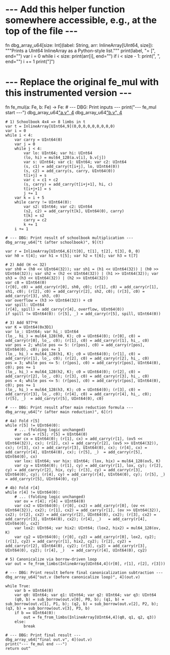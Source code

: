 # --- Add this helper function somewhere accessible, e.g., at the top of the file ---
fn dbg_array_u64[size: Int](label: String, arr: InlineArray[UInt64, size]):
    """Prints a UInt64 InlineArray as a Python-style list."""
    print(label, "= [", end="")
    var i = 0
    while i < size:
        print(arr[i], end="")
        if i < size - 1:
            print(", ", end="")
        i += 1
    print("]")

# --- Replace the original fe_mul with this instrumented version ---
fn fe_mul(a: Fe, b: Fe) -> Fe:
    # --- DBG: Print inputs ---
    print("--- fe_mul start ---")
    dbg_array_u64["a.v", 4](a.v)
    dbg_array_u64["b.v", 4](b.v)

    # 1) Schoolbook 4x4 => 8 limbs in t
    var t = InlineArray[UInt64,9](0,0,0,0,0,0,0,0,0)
    var i = 0
    while i < 4:
        var carry = UInt64(0)
        var j = 0
        while j < 4:
            var lo: UInt64; var hi: UInt64
            (lo, hi) = mul64_128(a.v[i], b.v[j])
            var s: UInt64; var c1: UInt64; var c2: UInt64
            (s, c1) = add_carry(t[i+j], lo, UInt64(0))
            (s, c2) = add_carry(s, carry, UInt64(0))
            t[i+j] = s
            var c = c1 + c2
            (s, carry) = add_carry(t[i+j+1], hi, c)
            t[i+j+1] = s
            j += 1
        var k = i + 5
        while carry != UInt64(0):
            var s2: UInt64; var c2: UInt64
            (s2, c2) = add_carry(t[k], UInt64(0), carry)
            t[k] = s2
            carry = c2
            k += 1
        i += 1
    
    # --- DBG: Print result of schoolbook multiplication ---
    dbg_array_u64["t (after schoolbook)", 9](t)

    var r = InlineArray[UInt64,6](t[0], t[1], t[2], t[3], 0, 0)
    var h0 = t[4]; var h1 = t[5]; var h2 = t[6]; var h3 = t[7]

    # 2) Add (H << 32)
    var sh0 = (h0 << UInt64(32)); var sh1 = (h1 << UInt64(32)) | (h0 >> UInt64(32)); var sh2 = (h2 << UInt64(32)) | (h1 >> UInt64(32)); var sh3 = (h3 << UInt64(32)) | (h2 >> UInt64(32))
    var c0 = UInt64(0)
    (r[0], c0) = add_carry(r[0], sh0, c0); (r[1], c0) = add_carry(r[1], sh1, c0); (r[2], c0) = add_carry(r[2], sh2, c0); (r[3], c0) = add_carry(r[3], sh3, c0)
    var overflow = (h3 >> UInt64(32)) + c0
    var spill: UInt64
    (r[4], spill) = add_carry(r[4], overflow, UInt64(0))
    if spill != UInt64(0): (r[5], _) = add_carry(r[5], spill, UInt64(0))

    # 3) Add 977*H
    var K = UInt64(0x3D1)
    var lo_: UInt64; var hi_: UInt64
    (lo_, hi_) = mul64_128(h0, K); c0 = UInt64(0); (r[0], c0) = add_carry(r[0], lo_, c0); (r[1], c0) = add_carry(r[1], hi_, c0)
    var pos = 2; while pos <= 5: (r[pos], c0) = add_carry(r[pos], UInt64(0), c0); pos += 1
    (lo_, hi_) = mul64_128(h1, K); c0 = UInt64(0); (r[1], c0) = add_carry(r[1], lo_, c0); (r[2], c0) = add_carry(r[2], hi_, c0)
    pos = 3; while pos <= 5: (r[pos], c0) = add_carry(r[pos], UInt64(0), c0); pos += 1
    (lo_, hi_) = mul64_128(h2, K); c0 = UInt64(0); (r[2], c0) = add_carry(r[2], lo_, c0); (r[3], c0) = add_carry(r[3], hi_, c0)
    pos = 4; while pos <= 5: (r[pos], c0) = add_carry(r[pos], UInt64(0), c0); pos += 1
    (lo_, hi_) = mul64_128(h3, K); c0 = UInt64(0); (r[3], c0) = add_carry(r[3], lo_, c0); (r[4], c0) = add_carry(r[4], hi_, c0); (r[5], _)  = add_carry(r[5], UInt64(0), c0)

    # --- DBG: Print result after main reduction formula ---
    dbg_array_u64["r (after main reduction)", 6](r)

    # 4a) Fold r[5]
    while r[5] != UInt64(0):
        # ... (folding logic unchanged)
        var ov5 = r[5]; r[5] = UInt64(0)
        var cx = UInt64(0); (r[1], cx) = add_carry(r[1], (ov5 << UInt64(32)), cx); (r[2], cx) = add_carry(r[2], (ov5 >> UInt64(32)), cx); (r[3], cx) = add_carry(r[3], UInt64(0), cx); (r[4], cx) = add_carry(r[4], UInt64(0), cx); (r[5], _)  = add_carry(r[5], UInt64(0), cx)
        var lox: UInt64; var hix: UInt64; (lox, hix) = mul64_128(ov5, K)
        var cy = UInt64(0); (r[1], cy) = add_carry(r[1], lox, cy); (r[2], cy) = add_carry(r[2], hix, cy); (r[3], cy) = add_carry(r[3], UInt64(0), cy); (r[4], cy) = add_carry(r[4], UInt64(0), cy); (r[5], _)  = add_carry(r[5], UInt64(0), cy)

    # 4b) Fold r[4]
    while r[4] != UInt64(0):
        # ... (folding logic unchanged)
        var ov = r[4]; r[4] = UInt64(0)
        var cx2 = UInt64(0); (r[0], cx2) = add_carry(r[0], (ov << UInt64(32)), cx2); (r[1], cx2) = add_carry(r[1], (ov >> UInt64(32)), cx2); (r[2], cx2) = add_carry(r[2], UInt64(0), cx2); (r[3], cx2) = add_carry(r[3], UInt64(0), cx2); (r[4], _)   = add_carry(r[4], UInt64(0), cx2)
        var lox2: UInt64; var hix2: UInt64; (lox2, hix2) = mul64_128(ov, K)
        var cy2 = UInt64(0); (r[0], cy2) = add_carry(r[0], lox2, cy2); (r[1], cy2) = add_carry(r[1], hix2, cy2); (r[2], cy2) = add_carry(r[2], UInt64(0), cy2); (r[3], cy2) = add_carry(r[3], UInt64(0), cy2); (r[4], _)   = add_carry(r[4], UInt64(0), cy2)

    # 5) Canonicalize via borrow-driven loop
    var out = fe_from_limbs(InlineArray[UInt64,4](r[0], r[1], r[2], r[3]))
    
    # --- DBG: Print result before final canonicalization subtraction ---
    dbg_array_u64["out.v (before canonicalize loop)", 4](out.v)
    
    while True:
        var b = UInt64(0)
        var q0: UInt64; var q1: UInt64; var q2: UInt64; var q3: UInt64
        (q0, b) = sub_borrow(out.v[0], P0, b); (q1, b) = sub_borrow(out.v[1], P1, b); (q2, b) = sub_borrow(out.v[2], P2, b); (q3, b) = sub_borrow(out.v[3], P3, b)
        if b == UInt64(0):
            out = fe_from_limbs(InlineArray[UInt64,4](q0, q1, q2, q3))
        else:
            break

    # --- DBG: Print final result ---
    dbg_array_u64["final out.v", 4](out.v)
    print("--- fe_mul end ---")
    return out^